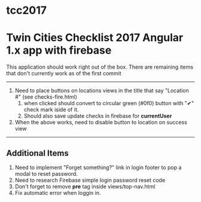# tcc2017
# Twin Cities Checklist 2017 Angular 1.x app with firebase

This application should work right out of the box. There are remaining items that don't currently work as of the first commit

* * *

1.  Need to place buttons on locations views in the title that say "Location #" (see checks-fire.html)
    1.  when clicked should convert to circular green (#0f0) button with "✔" check mark iside of it.
    2.  Should also save update checks in firebase for **currentUser**
2.  When the above works, need to disable button to location on success view

* * *

## Additional Items

1.  Need to implement "Forget something?" link in login footer to pop a modal to reset password.
2.  Need to research Firebase simple login password reset code
3.  Don't forget to remove **pre** tag inside views/top-nav.html
4.  Fix automatic error when loggin in.
